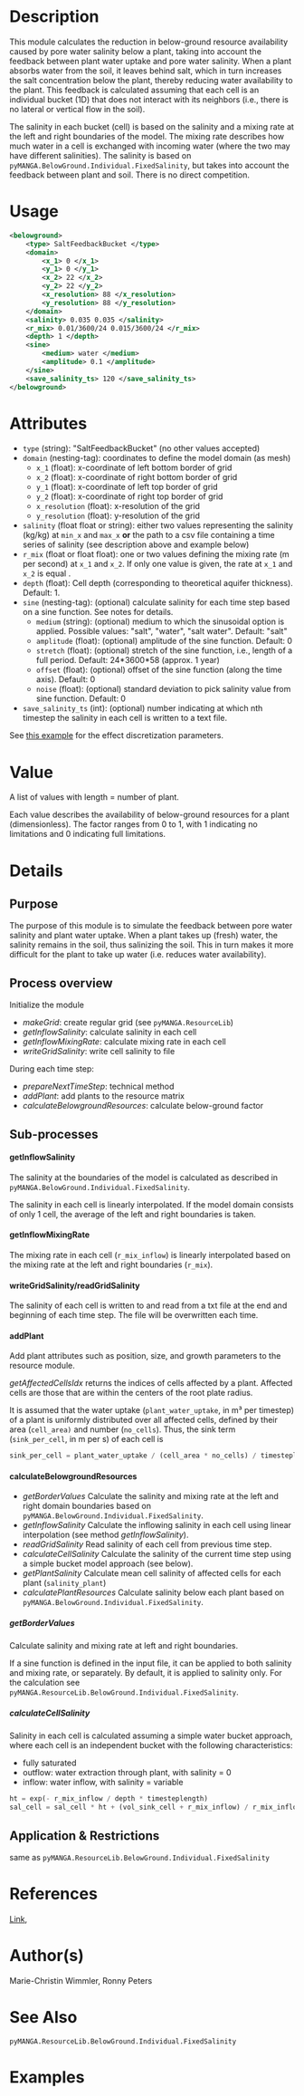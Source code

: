 # Description

This module calculates the reduction in below-ground resource availability caused by pore water salinity below a plant, taking into account the feedback between plant water uptake and pore water salinity.
When a plant absorbs water from the soil, it leaves behind salt, which in turn increases the salt concentration below the plant, thereby reducing water availability to the plant.
This feedback is calculated assuming that each cell is an individual bucket (1D) that does not interact with its neighbors (i.e., there is no lateral or vertical flow in the soil).

The salinity in each bucket (cell) is based on the salinity and a mixing rate at the left and right boundaries of the model.
The mixing rate describes how much water in a cell is exchanged with incoming water (where the two may have different salinities).
The salinity is based on ``pyMANGA.BelowGround.Individual.FixedSalinity``, but takes into account the feedback between plant and soil.
There is no direct competition.

# Usage

```xml
<belowground>
    <type> SaltFeedbackBucket </type>
    <domain>
        <x_1> 0 </x_1>
        <y_1> 0 </y_1>
        <x_2> 22 </x_2>
        <y_2> 22 </y_2>
        <x_resolution> 88 </x_resolution>
        <y_resolution> 88 </y_resolution>
    </domain>
    <salinity> 0.035 0.035 </salinity>
    <r_mix> 0.01/3600/24 0.015/3600/24 </r_mix>
    <depth> 1 </depth>
    <sine>
        <medium> water </medium>
        <amplitude> 0.1 </amplitude>
    </sine>
    <save_salinity_ts> 120 </save_salinity_ts>
</belowground>
```

# Attributes

- ``type`` (string): "SaltFeedbackBucket" (no other values accepted)
- ``domain`` (nesting-tag): coordinates to define the model domain (as mesh)
    - ``x_1`` (float): x-coordinate of left bottom border of grid
    - ``x_2`` (float): x-coordinate of right bottom border of grid
    - ``y_1`` (float): x-coordinate of left top border of grid
    - ``y_2`` (float): x-coordinate of right top border of grid
    - ``x_resolution`` (float): x-resolution of the grid
    - ``y_resolution`` (float): y-resolution of the grid
- ``salinity`` (float float or string): either two values representing the salinity (kg/kg) at ``min_x`` and ``max_x`` <strong>or</strong> the path to a csv file containing a time series of salinity (see description above and 
        example below)
- ``r_mix`` (float or float float): one or two values defining the mixing rate (m per second) at ``x_1`` and ``x_2``. If only one value is given, the rate at ``x_1`` and ``x_2`` is equal .
- ``depth`` (float): Cell depth (corresponding to theoretical aquifer thickness). Default: 1.
- ``sine`` (nesting-tag): (optional) calculate salinity for each time step based on a sine function. See notes for details.
  - ``medium`` (string): (optional) medium to which the sinusoidal option is applied. Possible values: "salt", "water", "salt water". Default: "salt"
  - ``amplitude`` (float): (optional) amplitude of the sine function. Default: 0
  - ``stretch`` (float): (optional) stretch of the sine function, i.e., length of a full period. Default: 24\*3600\*58 (approx. 1 year)
  - ``offset`` (float): (optional) offset of the sine function (along the time axis). Default: 0
  - ``noise`` (float): (optional) standard deviation to pick salinity value from sine function. Default: 0
- ``save_salinity_ts`` (int): (optional) number indicating at which nth timestep the salinity in each cell is written to a text file. 

See <a href="https://github.com/pymanga/sensitivity/blob/main/ResourceLib/BelowGround/Individual/SaltFeedbackBucket/SaltFeedbackBucket.md" target="_blank">this example</a> for the effect discretization parameters. 


# Value

A list of values with length = number of plant.

Each value describes the availability of below-ground resources for a plant (dimensionless).
The factor ranges from 0 to 1, with 1 indicating no limitations and 0 indicating full limitations.


# Details
## Purpose

The purpose of this module is to simulate the feedback between pore water salinity and plant water uptake.
When a plant takes up (fresh) water, the salinity remains in the soil, thus salinizing the soil.
This in turn makes it more difficult for the plant to take up water (i.e. reduces water availability).

## Process overview

Initialize the module
- *makeGrid*: create regular grid (see ``pyMANGA.ResourceLib``)
- *getInflowSalinity*: calculate salinity in each cell
- *getInflowMixingRate*: calculate mixing rate in each cell
- *writeGridSalinity*: write cell salinity to file

During each time step:
- *prepareNextTimeStep*: technical method
- *addPlant*: add plants to the resource matrix
- *calculateBelowgroundResources*: calculate below-ground factor

## Sub-processes
#### getInflowSalinity

The salinity at the boundaries of the model is calculated as described in ``pyMANGA.BelowGround.Individual.FixedSalinity``.

The salinity in each cell is linearly interpolated.
If the model domain consists of only 1 cell, the average of the left and right boundaries is taken.

#### getInflowMixingRate

The mixing rate in each cell (`r_mix_inflow`) is linearly interpolated based on the mixing rate at the left and right boundaries (`r_mix`).

#### writeGridSalinity/readGridSalinity

The salinity of each cell is written to and read from a txt file at the end and beginning of each time step.
The file will be overwritten each time.

#### addPlant

Add plant attributes such as position, size, and growth parameters to the resource module.

*getAffectedCellsIdx* returns the indices of cells affected by a plant.
Affected cells are those that are within the centers of the root plate radius.

It is assumed that the water uptake (``plant_water_uptake``, in m³ per timestep) of a plant is uniformly distributed over all affected cells, defined by their area (`cell_area)` and number (`no_cells`).
Thus, the sink term (`sink_per_cell`, in m per s) of each cell is
````python
sink_per_cell = plant_water_uptake / (cell_area * no_cells) / timesteplength
````

#### calculateBelowgroundResources

- *getBorderValues* Calculate the salinity and mixing rate at the left and right domain boundaries based on ``pyMANGA.BelowGround.Individual.FixedSalinity``.
- *getInflowSalinity* Calculate the inflowing salinity in each cell using linear interpolation (see method *getInflowSalinity*).
- *readGridSalinity* Read salinity of each cell from previous time step.
- *calculateCellSalinity* Calculate the salinity of the current time step using a simple bucket model approach (see below).
- *getPlantSalinity* Calculate mean cell salinity of affected cells for each plant (``salinity_plant``)
- *calculatePlantResources* Calculate salinity below each plant based on ``pyMANGA.BelowGround.Individual.FixedSalinity``.

##### getBorderValues

Calculate salinity and mixing rate at left and right boundaries.

If a sine function is defined in the input file, it can be applied to both salinity and mixing rate, or separately. 
By default, it is applied to salinity only.
For the calculation see ``pyMANGA.ResourceLib.BelowGround.Individual.FixedSalinity``.

##### calculateCellSalinity

Salinity in each cell is calculated assuming a simple water bucket approach, where each cell is an independent bucket with the following characteristics:
- fully saturated
- outflow: water extraction through plant, with salinity = 0
- inflow: water inflow, with salinity = variable

````python
ht = exp(- r_mix_inflow / depth * timesteplength)
sal_cell = sal_cell * ht + (vol_sink_cell + r_mix_inflow) / r_mix_inflow * sal_cell_inflow * (1 - ht)
````

## Application & Restrictions

same as ``pyMANGA.ResourceLib.BelowGround.Individual.FixedSalinity``

# References

<a href="https://doi.org/" target="_blank">Link</a>,


# Author(s)

Marie-Christin Wimmler, Ronny Peters

# See Also

``pyMANGA.ResourceLib.BelowGround.Individual.FixedSalinity``

# Examples


